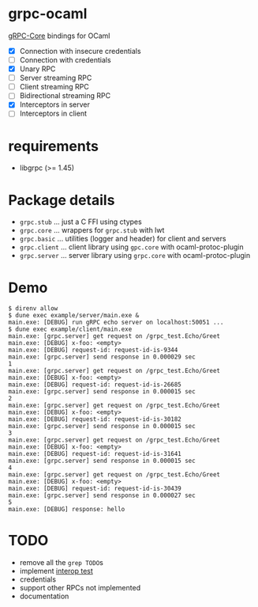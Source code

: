 grpc-ocaml
===

[gRPC-Core](https://github.com/grpc/grpc) bindings for OCaml

- [x] Connection with insecure credentials
- [ ] Connection with credentials
- [x] Unary RPC
- [ ] Server streaming RPC
- [ ] Client streaming RPC
- [ ] Bidirectional streaming RPC
- [x] Interceptors in server
- [ ] Interceptors in client

# requirements
- libgrpc (>= 1.45)

# Package details
- `grpc.stub` ... just a C FFI using ctypes
- `grpc.core` ... wrappers for `grpc.stub` with lwt
- `grpc.basic` ... utilities (logger and header) for client and servers
- `grpc.client` ... client library using `gpc.core` with ocaml-protoc-plugin
- `grpc.server` ... server library using `grpc.core` with ocaml-protoc-plugin

# Demo
```shell
$ direnv allow
$ dune exec example/server/main.exe &
main.exe: [DEBUG] run gRPC echo server on localhost:50051 ...
$ dune exec example/client/main.exe
main.exe: [grpc.server] get request on /grpc_test.Echo/Greet
main.exe: [DEBUG] x-foo: <empty>
main.exe: [DEBUG] request-id: request-id-is-9344
main.exe: [grpc.server] send response in 0.000029 sec
1
main.exe: [grpc.server] get request on /grpc_test.Echo/Greet
main.exe: [DEBUG] x-foo: <empty>
main.exe: [DEBUG] request-id: request-id-is-26685
main.exe: [grpc.server] send response in 0.000015 sec
2
main.exe: [grpc.server] get request on /grpc_test.Echo/Greet
main.exe: [DEBUG] x-foo: <empty>
main.exe: [DEBUG] request-id: request-id-is-30182
main.exe: [grpc.server] send response in 0.000015 sec
3
main.exe: [grpc.server] get request on /grpc_test.Echo/Greet
main.exe: [DEBUG] x-foo: <empty>
main.exe: [DEBUG] request-id: request-id-is-31641
main.exe: [grpc.server] send response in 0.000015 sec
4
main.exe: [grpc.server] get request on /grpc_test.Echo/Greet
main.exe: [DEBUG] x-foo: <empty>
main.exe: [DEBUG] request-id: request-id-is-30439
main.exe: [grpc.server] send response in 0.000027 sec
5
main.exe: [DEBUG] response: hello
```

# TODO
- remove all the `grep TODO`s
- implement [interop test](https://github.com/grpc/grpc/blob/master/doc/interop-test-descriptions.md)
- credentials
- support other RPCs not implemented
- documentation
